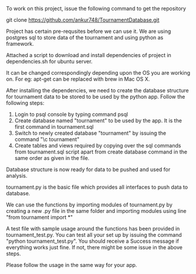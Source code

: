 To work on this project, issue the following command to get the repository

git clone https://github.com/ankur748/TournamentDatabase.git

Project has certain pre-requsites before we can use it. We are using postgres sql to store data of the tournament and using python as framework.

Attached a script to download and install dependencies of project in dependencies.sh for ubuntu server.

It can be changed correspondingly depending upon the OS you are working on. For eg: apt-get can be replaced with brew in Mac OS X.

After installing the dependencies, we need to create the database structure for tournament data to be stored to be used by the python app. Follow the following steps:

1. Login to psql console by typing command psql
2. Create database named "tournament" to be used by the app. It is the first command in tournament.sql
3. Switch to newly created database "tournament" by issuing the command "\c tournament"
4. Create tables and views required by copying over the sql commands from tournament.sql script apart from create database command in the same order as given in the file.

Database structure is now ready for data to be pushed and used for analysis.

tournament.py is the basic file which provides all interfaces to push data to database.

We can use the functions by importing modules of tournament.py by creating a new .py file in the same folder and importing modules using line "from tournament import *"

A test file with sample usage around the functions has been provided in tournament_test.py. You can test all your set up by issuing the command "python tournament_test.py". You should receive a Success message if everything works just fine. If not, there might be some issue in the above steps.

Please follow the usage in the same way for your app.